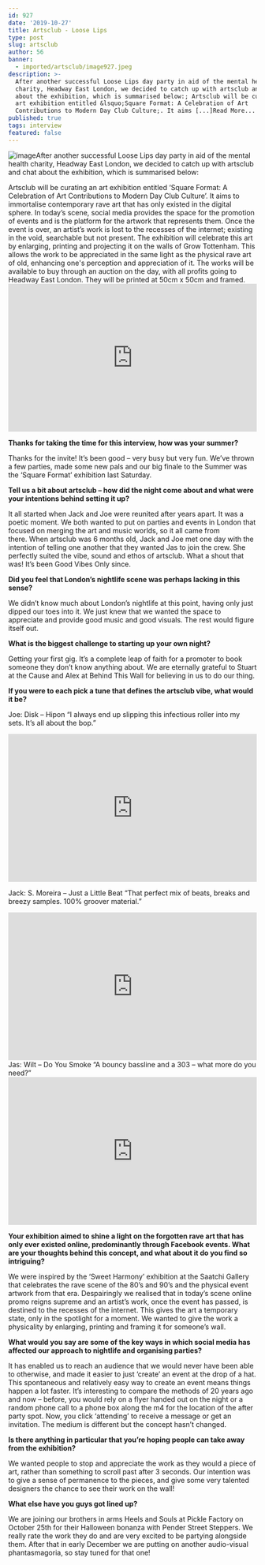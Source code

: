 ```yaml
---
id: 927
date: '2019-10-27'
title: Artsclub - Loose Lips
type: post
slug: artsclub
author: 56
banner:
  - imported/artsclub/image927.jpeg
description: >-
  After another successful Loose Lips day party in aid of the mental health
  charity, Headway East London, we decided to catch up with artsclub and chat
  about the exhibition, which is summarised below:; Artsclub will be curating an
  art exhibition entitled &lsquo;Square Format: A Celebration of Art
  Contributions to Modern Day Club Culture;. It aims [...]Read More...
published: true
tags: interview
featured: false
---
```

![image](../imported/artsclub/image927.jpeg)After another successful Loose Lips day party in aid of the mental health charity, Headway East London, we decided to catch up with artsclub and chat about the exhibition, which is summarised below: 

Artsclub will be curating an art exhibition entitled ‘Square Format: A Celebration of Art Contributions to Modern Day Club Culture’. It aims to immortalise contemporary rave art that has only existed in the digital sphere. In today’s scene, social media provides the space for the promotion of events and is the platform for the artwork that represents them. Once the event is over, an artist’s work is lost to the recesses of the internet; existing in the void, searchable but not present. The exhibition will celebrate this art by enlarging, printing and projecting it on the walls of Grow Tottenham. This allows the work to be appreciated in the same light as the physical rave art of old, enhancing one's perception and appreciation of it. The works will be available to buy through an auction on the day, with all profits going to Headway East London. They will be printed at 50cm x 50cm and framed.<iframe width='100%' height='300' scrolling='no' frameborder='no' allow='autoplay' src='https://w.soundcloud.com/player/?url=https%3A//api.soundcloud.com/users/528509511&color=%23ff5500&auto_play=false&hide_related=false&show_comments=true&show_user=true&show_reposts=false&show_teaser=true&visual=true'></iframe>

**Thanks for taking the time for this interview, how was your summer?**

Thanks for the invite! It’s been good – very busy but very fun. We’ve thrown a few parties, made some new pals and our big finale to the Summer was the ‘Square Format’ exhibition last Saturday.

**Tell us a bit about artsclub – how did the night come about and what were your intentions behind setting it up?**

It all started when Jack and Joe were reunited after years apart. It was a poetic moment. We both wanted to put on parties and events in London that focused on merging the art and music worlds, so it all came from there. When artsclub was 6 months old, Jack and Joe met one day with the intention of telling one another that they wanted Jas to join the crew. She perfectly suited the vibe, sound and ethos of artsclub. What a shout that was! It’s been Good Vibes Only since. 

**Did you feel that London’s nightlife scene was perhaps lacking in this sense?** 

We didn’t know much about London’s nightlife at this point, having only just dipped our toes into it. We just knew that we wanted the space to appreciate and provide good music and good visuals. The rest would figure itself out.

**What is the biggest challenge to starting up your own night?** 

Getting your first gig. It’s a complete leap of faith for a promoter to book someone they don’t know anything about. We are eternally grateful to Stuart at the Cause and Alex at Behind This Wall for believing in us to do our thing. 

**If you were to each pick a tune that defines the artsclub vibe, what would it be?**

Joe: Disk – Hipon “I always end up slipping this infectious roller into my sets. It’s all about the bop.”

<iframe width='100%' height='300' scrolling='no' frameborder='no' allow='autoplay' src='http://www.youtube.com/embed/Pd1Y8F3YJvM?wmode=opaque'></iframe>

Jack: S. Moreira – Just a Little Beat “That perfect mix of beats, breaks and breezy samples. 100% groover material.”

<iframe width='100%' height='300' scrolling='no' frameborder='no' allow='autoplay' src='http://www.youtube.com/embed/iuM776dZIGg?wmode=opaque'></iframe>Jas: Wilt – Do You Smoke “A bouncy bassline and a 303 – what more do you need?”

<iframe width='100%' height='300' scrolling='no' frameborder='no' allow='autoplay' src='http://www.youtube.com/embed/1mLZ0HhqY2o?wmode=opaque'></iframe>

**Your exhibition aimed to shine a light on the forgotten rave art that has only ever existed online, predominantly through Facebook events. What are your thoughts behind this concept, and what about it do you find so intriguing?**

We were inspired by the ‘Sweet Harmony’ exhibition at the Saatchi Gallery that celebrates the rave scene of the 80’s and 90’s and the physical event artwork from that era. Despairingly we realised that in today’s scene online promo reigns supreme and an artist’s work, once the event has passed, is destined to the recesses of the internet. This gives the art a temporary state, only in the spotlight for a moment. We wanted to give the work a physicality by enlarging, printing and framing it for someone’s wall.

**What would you say are some of the key ways in which social media has affected our approach to nightlife and organising parties?** 

It has enabled us to reach an audience that we would never have been able to otherwise, and made it easier to just ‘create’ an event at the drop of a hat. This spontaneous and relatively easy way to create an event means things happen a lot faster. It’s interesting to compare the methods of 20 years ago and now – before, you would rely on a flyer handed out on the night or a random phone call to a phone box along the m4 for the location of the after party spot. Now, you click ‘attending’ to receive a message or get an invitation. The medium is different but the concept hasn’t changed.

**Is there anything in particular that you’re hoping people can take away from the exhibition?**

We wanted people to stop and appreciate the work as they would a piece of art, rather than something to scroll past after 3 seconds. Our intention was to give a sense of permanence to the pieces, and give some very talented designers the chance to see their work on the wall!

**What else have you guys got lined up?**

We are joining our brothers in arms Heels and Souls at Pickle Factory on October 25th for their Halloween bonanza with Pender Street Steppers. We really rate the work they do and are very excited to be partying alongside them. After that in early December we are putting on another audio-visual phantasmagoria, so stay tuned for that one!